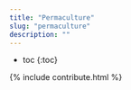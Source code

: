 ```yaml
---
title: "Permaculture"
slug: "permaculture"
description: ""
---
```


* toc
{:toc}

{% include contribute.html %}
